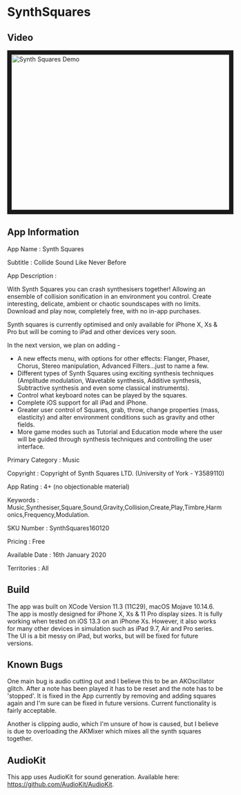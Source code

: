 # SynthSquares

Video
-------------------------------

<a href="http://www.youtube.com/watch?feature=player_embedded&v=qAm2TFkrlPo
" target="_blank"><img src="http://img.youtube.com/vi/qAm2TFkrlPo/0.jpg" 
alt="Synth Squares Demo" width="640" height="360" border="10" /></a>

App Information
-------------------------------

App Name 		 : Synth Squares

Subtitle 		 : Collide Sound Like Never Before

App Description  : 

With Synth Squares you can crash synthesisers together! Allowing an ensemble of collision sonification in an environment you control. Create interesting, delicate, ambient or chaotic soundscapes with no limits. Download and play now, completely free, with no in-app purchases. 

Synth squares is currently optimised and only available for iPhone X, Xs & Pro but will be coming to iPad and other devices very soon.

In the next version, we plan on adding -

 - A new effects menu, with options for other effects: Flanger, Phaser, Chorus, Stereo manipulation, Advanced Filters...just to name a few.
 - Different types of Synth Squares using exciting synthesis techniques (Amplitude modulation, Wavetable synthesis, Additive synthesis, Subtractive synthesis and even some classical instruments).
 - Control what keyboard notes can be played by the squares.
 - Complete iOS support for all iPad and iPhone.
 - Greater user control of Squares, grab, throw, change properties (mass, elasticity) and alter environment conditions such as gravity and other fields.
 - More game modes such as Tutorial and Education mode where the user will be guided through synthesis techniques and controlling the user interface.


Primary Category : Music

Copyright	: Copyright  of Synth Squares LTD. (University of York - Y3589110)

App Rating       : 4+ (no objectionable material)

Keywords         : Music,Synthesiser,Square,Sound,Gravity,Collision,Create,Play,Timbre,Harmonics,Frequency,Modulation.

SKU Number       : SynthSquares160120

Pricing          : Free

Available Date   : 16th January 2020

Territories      : All

Build
-------

The app was built on XCode Version 11.3 (11C29), macOS Mojave 10.14.6. The app is mostly designed for iPhone X, Xs & 11 Pro display sizes. It is fully working when tested on iOS 13.3 on an iPhone Xs. However, it also works for many other devices in simulation such as iPad 9.7, Air and Pro series. The UI is a bit messy on iPad, but works, but will be fixed for future versions.

Known Bugs
-----------

One main bug is audio cutting out and I believe this to be an AKOscillator glitch. After a note has been played it has to be reset and the note has to be 'stopped'. It is fixed in the App currently by removing and adding squares again and I'm sure can be fixed in future versions. Current functionality is fairly acceptable.

Another is clipping audio, which I'm unsure of how is caused, but I believe is due to overloading the AKMixer which mixes all the synth squares together.

AudioKit
-----------

This app uses AudioKit for sound generation. Available here: https://github.com/AudioKit/AudioKit.

